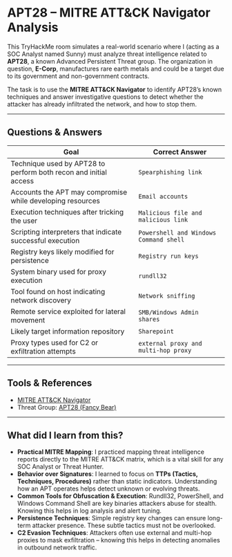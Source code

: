 # APT28 – MITRE ATT&CK Navigator Analysis

This TryHackMe room simulates a real-world scenario where I (acting as a SOC Analyst named Sunny) must analyze threat intelligence related to **APT28**, a known Advanced Persistent Threat group. The organization in question, **E-Corp**, manufactures rare earth metals and could be a target due to its government and non-government contracts.

The task is to use the **MITRE ATT&CK Navigator** to identify APT28’s known techniques and answer investigative questions to detect whether the attacker has already infiltrated the network, and how to stop them.

---

## Questions & Answers

| Goal                                                                                      | Correct Answer                                |
|-------------------------------------------------------------------------------------------|-----------------------------------------------|
| Technique used by APT28 to perform both recon and initial access                          | `Spearphishing link`                          |                               
| Accounts the APT may compromise while developing resources                                | `Email accounts`                              |                               
| Execution techniques after tricking the user                                              | `Malicious file and malicious link`           |                 
| Scripting interpreters that indicate successful execution                                 | `Powershell and Windows Command shell`        |                  
| Registry keys likely modified for persistence                                             | `Registry run keys`                           |                                 
| System binary used for proxy execution                                                    | `rundll32`                                    |                                
| Tool found on host indicating network discovery                                           | `Network sniffing`                            |                                   
| Remote service exploited for lateral movement                                             | `SMB/Windows Admin shares`                    |                              
| Likely target information repository                                                      | `Sharepoint`                                  |                                  
| Proxy types used for C2 or exfiltration attempts                                          | `external proxy and multi-hop proxy`          |          

---

## Tools & References

- [MITRE ATT&CK Navigator](https://static-labs.tryhackme.cloud/sites/eviction/)
- Threat Group: [APT28 (Fancy Bear)](https://attack.mitre.org/groups/G0007/)

---

## What did I learn from this?

- **Practical MITRE Mapping**: I practiced mapping threat intelligence reports directly to the MITRE ATT&CK matrix, which is a vital skill for any SOC Analyst or Threat Hunter.
- **Behavior over Signatures**: I learned to focus on **TTPs (Tactics, Techniques, Procedures)** rather than static indicators. Understanding how an APT operates helps detect unknown or evolving threats.
- **Common Tools for Obfuscation & Execution**: Rundll32, PowerShell, and Windows Command Shell are key binaries attackers abuse for stealth. Knowing this helps in log analysis and alert tuning.
- **Persistence Techniques**: Simple registry key changes can ensure long-term attacker presence. These subtle tactics must not be overlooked.
- **C2 Evasion Techniques**: Attackers often use external and multi-hop proxies to mask exfiltration – knowing this helps in detecting anomalies in outbound network traffic.
